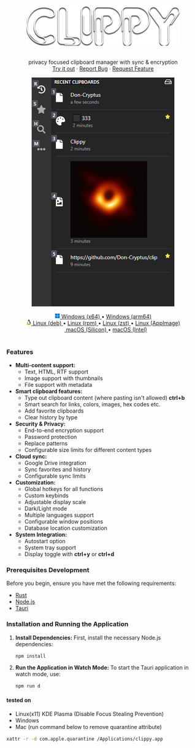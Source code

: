 <p align="center">
  <a href="https://github.com/0-don/clippy">
    <img src="public/clippy2.png" alt="Logo" width=400 />
  </a>
  <p align="center">
    <br />
    privacy focused clipboard manager with sync & encryption
    <br />
    <a href="https://github.com/0-don/clippy/releases/latest">Try it out</a>
    ·
    <a href="https://github.com/0-don/clippy/issues">Report Bug</a>
    ·
    <a href="https://github.com/0-don/clippy/issues">Request Feature</a>
    <br />
  </p>
  <p align="center">
    <img src="public/clippy-showcase.webp" alt="Logo" >
  </p>
</p>

<div align="center">

<a href="https://github.com/0-don/clippy/releases/download/v1.4.2/clippy_1.4.2_x64-setup.exe">
  <img src="./public/windows.png"> Windows (x64)
</a>
•
<a href="https://github.com/0-don/clippy/releases/download/v1.4.2/clippy_1.4.2_x64-setup.exe">
  Windows (arm64)
</a>
<br>
<a href="https://github.com/0-don/clippy/releases/download/v1.4.2/clippy_1.4.2_amd64.deb">
  <img src="./public/linux.png"> Linux (deb)
</a>
•
<a href="https://github.com/0-don/clippy/releases/download/v1.4.2/clippy-1.4.2-1.x86_64.rpm">
  Linux (rpm)
</a>
•
<a href="https://github.com/0-don/clippy/releases/download/v1.4.2/clippy-bin-1.4.2-1-x86_64.pkg.tar.zst">
  Linux (zst)
</a>
•
<a href="https://github.com/0-don/clippy/releases/download/v1.4.2/clippy_1.4.2_amd64.AppImage">
  Linux (AppImage)
</a>
<br>
<a href="https://github.com/0-don/clippy/releases/download/v1.4.2/clippy_1.4.2_aarch64.dmg">
  <img src="./public/apple.png"> macOS (Silicon)
</a>
•
<a href="https://github.com/0-don/clippy/releases/download/v1.4.2/clippy_1.4.2_aarch64.dmg">
  macOS (Intel)
</a>
<br>
<br>

</div>

### Features

- **Multi-content support:**
  - Text, HTML, RTF support
  - Image support with thumbnails
  - File support with metadata
- **Smart clipboard features:**
  - Type out clipboard content (where pasting isn't allowed) **ctrl+b**
  - Smart search for links, colors, images, hex codes etc.
  - Add favorite clipboards
  - Clear history by type
- **Security & Privacy:**
  - End-to-end encryption support
  - Password protection
  - Replace patterns
  - Configurable size limits for different content types
- **Cloud sync:**
  - Google Drive integration
  - Sync favorites and history
  - Configurable sync limits
- **Customization:**
  - Global hotkeys for all functions
  - Custom keybinds
  - Adjustable display scale
  - Dark/Light mode
  - Multiple languages support
  - Configurable window positions
  - Database location customization
- **System Integration:**
  - Autostart option
  - System tray support
  - Display toggle with **ctrl+y** or **ctrl+d**

### Prerequisites Development

Before you begin, ensure you have met the following requirements:

- [Rust](https://www.rust-lang.org/tools/install)
- [Node.js](https://nodejs.org/en/download/)
- [Tauri](https://tauri.app/v1/guides/getting-started/prerequisites/)

### Installation and Running the Application

1. **Install Dependencies:**
   First, install the necessary Node.js dependencies:

   ```bash
   npm install
   ```

2. **Run the Application in Watch Mode:**
   To start the Tauri application in watch mode, use:
   ```bash
   npm run d
   ```

#### tested on

- Linux(x11) KDE Plasma (Disable Focus Stealing Prevention)
- Windows
- Mac (run command below to remove quarantine attribute)

```bash
xattr -r -d com.apple.quarantine /Applications/clippy.app
```

<!-- DEBIAN GNOME X11 -->
<!-- su - -->
<!-- usermod -aG sudo don -->
<!-- echo "disable wayland" && sudo nano /etc/gdm3/daemon.conf -->
<!-- sudo apt install ./clippy_1.3.0_amd64.deb -->
<!-- sudo apt install pkg-config libglib2.0-dev libwebkit2gtk-4.1-dev libgtk-3-dev libxdo-dev libayatana-appindicator3-dev librsvg2-dev -->

<!-- OPENSUSE KDE X11 -->
<!-- sudo zypper --non-interactive install -t pattern devel_basis && sudo zypper --non-interactive install glib2-devel webkit2gtk3-devel gtk3-devel libopenssl-devel xdotool-devel libayatana-appindicator3-1 libayatana-appindicator3-devel -->
<!-- sudo zypper install ./clippy-1.3.0-1.x86_64.rpm -->

<!-- ENDEVOUROS KDE X11 -->
<!-- sudo pacman -U clippy-bin-1.3.0-1-x86_64.pkg.tar.zst -->

<!-- git reset --hard origin/master -->
